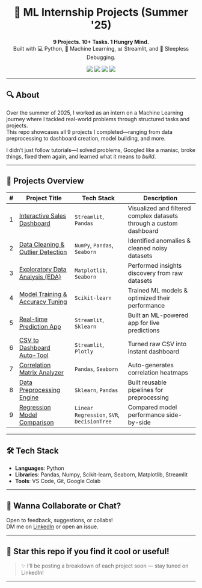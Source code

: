 <h1 align="center">🧠 ML Internship Projects (Summer '25)</h1>

<p align="center">
  <b>9 Projects. 10+ Tasks. 1 Hungry Mind.</b><br>
  Built with 💻 Python, 🤖 Machine Learning, 📊 Streamlit, and 🧪 Sleepless Debugging.
</p>

<div align="center">
  <img src="https://img.shields.io/badge/Status-Active-brightgreen?style=for-the-badge"/>
  <img src="https://img.shields.io/badge/Internship-ML-blueviolet?style=for-the-badge"/>
  <img src="https://img.shields.io/badge/Projects-9-blue?style=for-the-badge"/>
  <img src="https://img.shields.io/badge/Coffee-Overdosed-ff69b4?style=for-the-badge"/>
</div>

---

## 🔍 About
Over the summer of 2025, I worked as an intern on a Machine Learning journey where I tackled real-world problems through structured tasks and projects.  
This repo showcases all 9 projects I completed—ranging from data preprocessing to dashboard creation, model building, and more.

I didn’t just follow tutorials—I solved problems, Googled like a maniac, broke things, fixed them again, and learned what it means to *build*.

---

## 🚀 Projects Overview

| # | Project Title | Tech Stack | Description |
|--|---------------|------------|-------------|
| 1 | [Interactive Sales Dashboard](./project-1-dashboard) | `Streamlit`, `Pandas` | Visualized and filtered complex datasets through a custom dashboard |
| 2 | [Data Cleaning & Outlier Detection](./project-2-data-cleaning) | `NumPy`, `Pandas`, `Seaborn` | Identified anomalies & cleaned noisy datasets |
| 3 | [Exploratory Data Analysis (EDA)](./project-3-eda) | `Matplotlib`, `Seaborn` | Performed insights discovery from raw datasets |
| 4 | [Model Training & Accuracy Tuning](./project-4-model-training) | `Scikit-learn` | Trained ML models & optimized their performance |
| 5 | [Real-time Prediction App](./project-5-realtime-app) | `Streamlit`, `Sklearn` | Built an ML-powered app for live predictions |
| 6 | [CSV to Dashboard Auto-Tool](./project-6-csv-tool) | `Streamlit`, `Plotly` | Turned raw CSV into instant dashboard |
| 7 | [Correlation Matrix Analyzer](./project-7-corr-matrix) | `Pandas`, `Seaborn` | Auto-generates correlation heatmaps |
| 8 | [Data Preprocessing Engine](./project-8-preprocessing) | `Sklearn`, `Pandas` | Built reusable pipelines for preprocessing |
| 9 | [Regression Model Comparison](./project-9-regression) | `Linear Regression`, `SVR`, `DecisionTree` | Compared model performance side-by-side |

---

## 🛠️ Tech Stack

- **Languages**: Python  
- **Libraries**: Pandas, Numpy, Scikit-learn, Seaborn, Matplotlib, Streamlit  
- **Tools**: VS Code, Git, Google Colab  

---



## 💬 Wanna Collaborate or Chat?

Open to feedback, suggestions, or collabs!  
DM me on [LinkedIn](https://linkedin.com/in/Ashish-pandey-astronom) or open an issue.

---

## 🌟 Star this repo if you find it cool or useful!

> ✨ I’ll be posting a breakdown of each project soon — stay tuned on LinkedIn!

---

